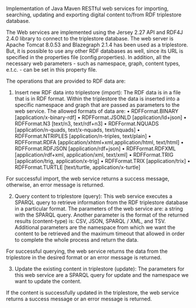 Implementation of Java Maven RESTful web services for importing, searching, updating and exporting digital content 
to/from RDF triplestore database.

The Web services are implemented using the Jersey 2.27 API and RDF4J 2.4.0 library to connect to the triplestore database.
The web server is Apache Tomcat 8.0.53 and Blazegraph 2.1.4 has been used as a triplestore. But, it is possible to use any 
other RDF databases as well, since its URL is specified in the properties file (config.properties). 
In addition, all the necessary web parameters - such as namespace, graph, content types, e.t.c. - can be set in this 
property file.

The operations that are provided to RDF data are:

1)  Insert new RDF data into triplestore (import): The RDF data is in a file that is in RDF format. 
Within the triplestore the data is inserted into a specific namespace and graph that are passed as parameters 
to the web service.
The allowed formats of data are:
    • RDFFormat.BINARY	    [application/x-binary-rdf]
    • RDFFormat.JSONLD		[application/ld+json]
    • RDFFormat.N3		    [text/n3, text/rdf+n3]
    • RDFFormat.NQUADS	    [application/n-quads, text/x-nquads, text/nquads]
    • RDFFormat.NTRIPLES	[application/n-triples, text/plain]
    • RDFFormat.RDFA		[application/xhtml+xml,application/html, text/html]
    • RDFFormat.RDFJSON	    [application/rdf+json]
    • RDFFormat.RDFXML	    [application/rdf+xml, application/xml, text/xml]
    • RDFFormat.TRIG		[application/trig, application/x-trig]
    • RDFFormat.TRIX		[application/trix]
    • RDFFormat.TURTLE	    [text/turtle, application/x-turtle]

For successful import, the web service returns a success message, otherwise, an error message is returned.

2) Query content to triplestore (query): This web service executes a SPARQL query to retrieve information from the RDF
triplestore database in a particular format. The parameters of the web service are: a string  with the  SPARQL query. 
Another parameter is the format of the returned results (content-type) is: CSV, JSON, SPARQL / XML, and TSV. 
Additional parameters are the namespace from which we want the content to be retrieved and the maximum timeout that allowed 
in order to complete the whole process and return the data. 

For successful querying, the web service returns the data from the triplestore in the desired format or an error message 
is returned.


3) Update the existing content in triplestore (update): The parameters for this web service are a SPARQL query for update 
and the namespace we want to update the content. 

If the content is successfully updated in the triplestore, the web service returns a success message or an error message 
is returned.

